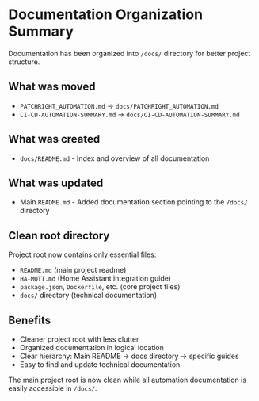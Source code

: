# Documentation Organization Summary

Documentation has been organized into `/docs/` directory for better project structure.

## What was moved

- `PATCHRIGHT_AUTOMATION.md` → `docs/PATCHRIGHT_AUTOMATION.md`
- `CI-CD-AUTOMATION-SUMMARY.md` → `docs/CI-CD-AUTOMATION-SUMMARY.md`

## What was created

- `docs/README.md` - Index and overview of all documentation

## What was updated

- Main `README.md` - Added documentation section pointing to the `/docs/` directory

## Clean root directory

Project root now contains only essential files:

- `README.md` (main project readme)
- `HA-MQTT.md` (Home Assistant integration guide)
- `package.json`, `Dockerfile`, etc. (core project files)
- `docs/` directory (technical documentation)

## Benefits

- Cleaner project root with less clutter
- Organized documentation in logical location
- Clear hierarchy: Main README → docs directory → specific guides
- Easy to find and update technical documentation

The main project root is now clean while all automation documentation is easily accessible in `/docs/`.
